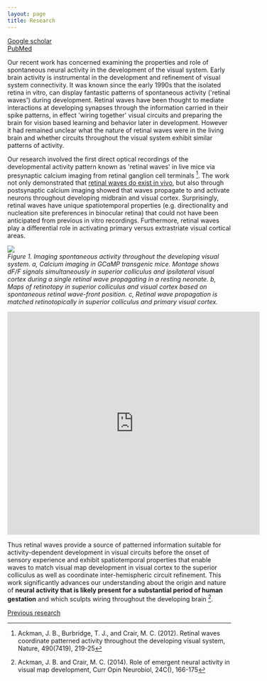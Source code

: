 ```yaml
---
layout: page  
title: Research  
---
```



[Google scholar](http://scholar.google.com/citations?user=qtmtHEUAAAAJ&hl=en)  
[PubMed][pubmedMe]  

Our recent work has concerned examining the properties and role of spontaneous neural activity in the development of the visual system. Early brain activity is instrumental in the development and refinement of visual system connectivity. It was known since the early 1990s that the isolated retina in vitro, can display fantastic patterns of spontaneous activity ('retinal waves') during development. Retinal waves have been thought to mediate interactions at developing synapses through the information carried in their spike patterns, in effect 'wiring together' visual circuits and preparing the brain for vision based learning and behavior later in development. However it had remained unclear what the nature of retinal waves were in the living brain and whether circuits throughout the visual system exhibit similar patterns of activity.

Our research involved the first direct optical recordings of the developmental activity pattern known as 'retinal waves' in live mice via presynaptic calcium imaging from retinal ganglion cell terminals [^Ackman-2012]. The work not only demonstrated that [retinal waves do exist in vivo](http://www.nature.com/nature/journal/v490/n7419/extref/nature11529-s7.mov), but also through postsynaptic calcium imaging showed that waves propagate to and activate neurons throughout developing midbrain and visual cortex. Surprisingly, retinal waves have unique spatiotemporal properties (e.g. directionality and nucleation site preferences in binocular retina) that could not have been anticipated from previous in vitro recordings. Furthermore, retinal waves play a differential role in activating primary versus extrastriate visual cortical areas.

![]({{site.data_path}}/2016-08-04-17-23-23-retinalwaves.png)  
*Figure 1. Imaging spontaneous activity throughout the developing visual system. a, Calcium imaging in GCaMP transgenic mice. Montage shows dF/F signals simultaneously in superior colliculus and ipsilateral visual cortex during a single retinal wave propagating in a resting neonate. b, Maps of retinotopy in superior colliculus and visual cortex based on spontaneous retinal wave-front position. c, Retinal wave propagation is matched retinotopically in superior colliculus and primary visual cortex.*

<iframe src="http://wl.figshare.com/articles/1264050/embed?show_title=1" width="568" height="502" frameborder="0"></iframe>

Thus retinal waves provide a source of patterned information suitable for activity-dependent development in visual circuits before the onset of sensory experience and exhibit spatiotemporal properties that enable waves to match visual map development in visual cortex to the superior colliculus as well as coordinate inter-hemispheric circuit refinement. This work significantly advances our understanding about the origin and nature of **neural activity that is likely present for a substantial period of human gestation** and which sculpts wiring throughout the developing brain [^Ackman-2014].

[Previous research](http://jamesackman.com/previous_research.html)

[^Ackman-2012]: Ackman, J. B., Burbridge, T. J., and Crair, M. C. (2012).  Retinal waves coordinate patterned activity throughout the developing visual system, Nature, 490(7419), 219-25

[^Ackman-2014]: Ackman, J. B. and Crair, M. C. (2014).  Role of emergent neural activity in visual map development, Curr Opin Neurobiol, 24C(), 166-175

[pubmedMe]: http://www.ncbi.nlm.nih.gov/pubmed/?term=(ackman+jb%5BAuthor%5D+OR+ackman+j%5BAuthor%5D)+AND+(yale%5BAffiliation%5D+OR+marseille%5BAffiliation%5D+OR+ferrara%5BAffiliation%5D+OR+connecticut%5BAffiliation%5D)
